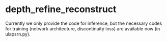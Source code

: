 # depth_refine_reconstruct

Currently we only provide the code for inference, but the necessary codes for training (network architecture, discontinuity loss) are available now (in ulapsrn.py).
